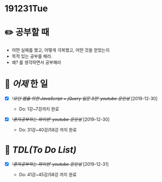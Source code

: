 # 191231Tue

# :pencil2: 공부할 때

- 어떤 실패를 했고, 어떻게 극복했고, 어떤 것을 얻었는지
- 목적 있는 공부를 해라.
- 왜? 를 생각하면서 공부해라

<!-- # 🌞 오늘의 _명언_ -->

# 📅 _어제_ 한 일

- [x] ~~_'모던 웹을 위한 JavaScript + jQuery 입문 3판' youtube 윤인성_~~ [2019-12-30]

  - Do: 1강~7강까지 완료

- [x] ~~_*'혼자공부하는 파이썬' youtube 윤인성*_~~ [2019-12-30]

  - Do: 31강~40강/58강 까지 완료

# :memo: _TDL(To Do List)_

<!-- ❌🔺❎🔼 -->

<!-- **G**:Goal(목표)<br> -->
<!-- **D**:Do(했음) -->

- [x] ~~_*'혼자공부하는 파이썬' youtube 윤인성*_~~ [2019-12-31]

  - Do: 41강~45강/58강 까지 완료

<!-- # 📚 _TIL(Today I Learned)_ -->

<!-- # 📖 _독서_ 마라톤 -->

<!-- # 💪 개발자라면 _운동_ 은 필수! -->

<!-- - [x] ~~_헬스472일차 in 메모리피트니스 am.07:15~09:30_~~ [2019-12-27] -->

<!-- # :newspaper: 오늘 읽은 _it 개발, 기술 관련 기사, 블로그_ -->

<!-- # :disappointed: 오늘 _아쉬웠던 점_.. -->

<!-- # 📅 _내일_ 할 일 -->

  <!-- # 🛌 오늘 하루 _마무리_ 하며.. -->
